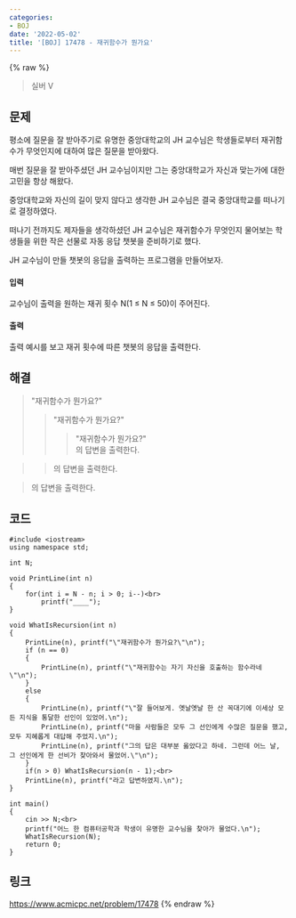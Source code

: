 ```yaml
---
categories:
- BOJ
date: '2022-05-02'
title: '[BOJ] 17478 - 재귀함수가 뭔가요'
---
```


{% raw %}
> 실버 V<br>

## 문제
평소에 질문을 잘 받아주기로 유명한 중앙대학교의 JH 교수님은 학생들로부터 재귀함수가 무엇인지에 대하여 많은 질문을 받아왔다.

매번 질문을 잘 받아주셨던 JH 교수님이지만 그는 중앙대학교가 자신과 맞는가에 대한 고민을 항상 해왔다.

중앙대학교와 자신의 길이 맞지 않다고 생각한 JH 교수님은 결국 중앙대학교를 떠나기로 결정하였다.

떠나기 전까지도 제자들을 생각하셨던 JH 교수님은 재귀함수가 무엇인지 물어보는 학생들을 위한 작은 선물로 자동 응답 챗봇을 준비하기로 했다.

JH 교수님이 만들 챗봇의 응답을 출력하는 프로그램을 만들어보자.

#### 입력
교수님이 출력을 원하는 재귀 횟수 N(1 ≤ N ≤ 50)이 주어진다.

#### 출력
출력 예시를 보고 재귀 횟수에 따른 챗봇의 응답을 출력한다.

## 해결
> "재귀함수가 뭔가요?"<br>
>> "재귀함수가 뭔가요?"<br>
>>> "재귀함수가 뭔가요?"<br>
>>> 의 답변을 출력한다.<br>

>> 의 답변을 출력한다.<br>

> 의 답변을 출력한다.<br>

## 코드
```
#include <iostream>
using namespace std;

int N;

void PrintLine(int n)
{
	for(int i = N - n; i > 0; i--)<br>
		printf("____");
}

void WhatIsRecursion(int n)
{
	PrintLine(n), printf("\"재귀함수가 뭔가요?\"\n");
	if (n == 0)
	{
		PrintLine(n), printf("\"재귀함수는 자기 자신을 호출하는 함수라네\"\n");
	}
	else
	{
		PrintLine(n), printf("\"잘 들어보게. 옛날옛날 한 산 꼭대기에 이세상 모든 지식을 통달한 선인이 있었어.\n");
		PrintLine(n), printf("마을 사람들은 모두 그 선인에게 수많은 질문을 했고, 모두 지혜롭게 대답해 주었지.\n");
		PrintLine(n), printf("그의 답은 대부분 옳았다고 하네. 그런데 어느 날, 그 선인에게 한 선비가 찾아와서 물었어.\"\n");
	}
	if(n > 0) WhatIsRecursion(n - 1);<br>
	PrintLine(n), printf("라고 답변하였지.\n");
}

int main()
{
	cin >> N;<br>
	printf("어느 한 컴퓨터공학과 학생이 유명한 교수님을 찾아가 물었다.\n");
	WhatIsRecursion(N);
	return 0;
}
```

## 링크
https://www.acmicpc.net/problem/17478
{% endraw %}